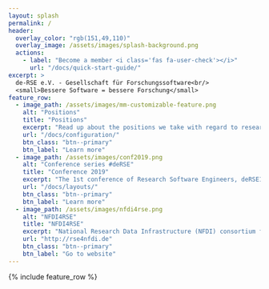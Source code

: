 ```yaml
---
layout: splash
permalink: /
header:
  overlay_color: "rgb(151,49,110)"
  overlay_image: /assets/images/splash-background.png
  actions:
    - label: "Become a member <i class='fas fa-user-check'></i>"
      url: "/docs/quick-start-guide/"
excerpt: >
  de-RSE e.V. - Gesellschaft für Forschungssoftware<br/>
  <small>Bessere Software = bessere Forschung</small>
feature_row:
  - image_path: /assets/images/mm-customizable-feature.png
    alt: "Positions"
    title: "Positions"
    excerpt: "Read up about the positions we take with regard to research software and the people involved in it."
    url: "/docs/configuration/"
    btn_class: "btn--primary"
    btn_label: "Learn more"
  - image_path: /assets/images/conf2019.png
    alt: "Conference series #deRSE"
    title: "Conference 2019"
    excerpt: "The 1st conference of Research Software Engineers, deRSE19, was held in June 2019 in Potsdam."
    url: "/docs/layouts/"
    btn_class: "btn--primary"
    btn_label: "Learn more"
  - image_path: /assets/images/nfdi4rse.png
    alt: "NFDI4RSE"
    title: "NFDI4RSE"
    excerpt: "National Research Data Infrastructure (NFDI) consortium for research software, led by the de-RSE community."
    url: "http://rse4nfdi.de"
    btn_class: "btn--primary"
    btn_label: "Go to website"      
---
```


{% include feature_row %}